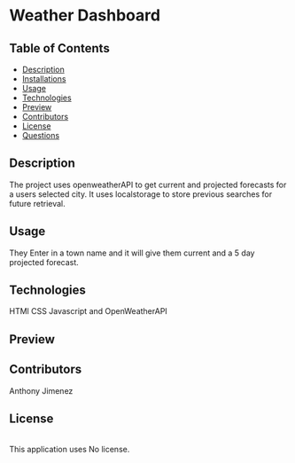# Weather Dashboard
  ## Table of Contents
  - [Description](#Description)
  - [Installations](#Installations)
  - [Usage](#Usage)
  - [Technologies](#Technologies)
  - [Preview](#Preview)
  - [Contributors](#Contributors)
  - [License](#License)
  - [Questions](#Questions)
  ## Description
  The project uses openweatherAPI to get current and projected forecasts for a users selected city. It uses localstorage to store previous searches for future retrieval. 
  
  ## Usage
  They Enter in a town name and it will give them current and a 5 day projected forecast. 

  ## Technologies
  HTMl CSS Javascript and OpenWeatherAPI

  ## Preview
  

  ## Contributors
  Anthony Jimenez

  ## License
  </br>
  This application uses No license. 
